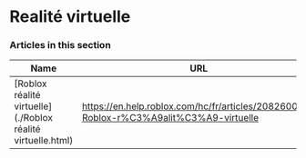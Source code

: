 # Realité virtuelle  
### Articles in this section
Name|URL
-|-
[Roblox réalité virtuelle](./Roblox réalité virtuelle.html) |https://en.help.roblox.com/hc/fr/articles/208260046-Roblox-r%C3%A9alit%C3%A9-virtuelle